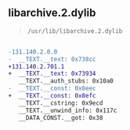## libarchive.2.dylib

> `/usr/lib/libarchive.2.dylib`

```diff

-131.140.2.0.0
-  __TEXT.__text: 0x738cc
+131.140.2.701.1
+  __TEXT.__text: 0x73934
   __TEXT.__auth_stubs: 0x10a0
-  __TEXT.__const: 0x8eec
+  __TEXT.__const: 0x8efc
   __TEXT.__cstring: 0x9ecd
   __TEXT.__unwind_info: 0x117c
   __DATA_CONST.__got: 0x38

```
